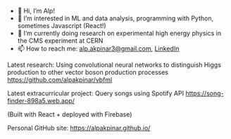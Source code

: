 - 👋 Hi, I’m Alp!
- 👀 I’m interested in ML and data analysis, programming with Python, sometimes Javascript (React!)
- 🌱 I’m currently doing research on experimental high energy physics in the CMS experiment at CERN
- 📫 How to reach me: alp.akpinar3@gmail.com, [LinkedIn](https://www.linkedin.com/in/alp-akp%C4%B1nar-9ab423b7/) 

Latest research:
Using convolutional neural networks to distinguish Higgs production to other vector boson production processes
https://github.com/alpakpinar/vbfml

Latest extracurricular project: Query songs using Spotify API
https://song-finder-898a5.web.app/

(Built with React + deployed with Firebase)

Personal GitHub site:
https://alpakpinar.github.io/

<!---
alpakpinar/alpakpinar is a ✨ special ✨ repository because its `README.md` (this file) appears on your GitHub profile.
You can click the Preview link to take a look at your changes.
--->
